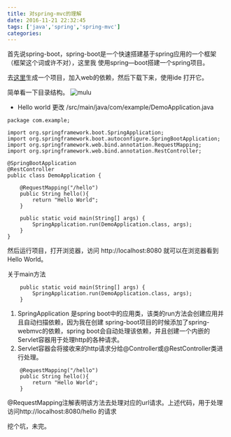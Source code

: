 ```yaml
---
title: 对spring-mvc的理解
date: 2016-11-21 22:32:45
tags: ['java','spring','spring-mvc']
categories:
---
```

首先说spring-boot，spring-boot是一个快速搭建基于spring应用的一个框架（框架这个词或许不对），这里我
使用spring—boot搭建一个spring项目。
<!-- 关于‘如何创建一个spring-boot项目’的方法很多，因为最近在看gradle，出于练习所以我
使用gradle创建一个spring-boot项目。在gradle中加入需要的依赖。 -->
去[这里](http://start.spring.io)生成一个项目，加入web的依赖，然后下载下来，使用ide
打开它。

简单看一下目录结构。
![mulu](/images/article/springmvc1.png)

* Hello world
更改 /src/main/java/com/example/DemoApplication.java

```
package com.example;

import org.springframework.boot.SpringApplication;
import org.springframework.boot.autoconfigure.SpringBootApplication;
import org.springframework.web.bind.annotation.RequestMapping;
import org.springframework.web.bind.annotation.RestController;

@SpringBootApplication
@RestController
public class DemoApplication {

	@RequestMapping("/hello")
	public String hello(){
		return "Hello World";
	}

	public static void main(String[] args) {
		SpringApplication.run(DemoApplication.class, args);
	}
}
```
然后运行项目，打开浏览器，访问 http://localhost:8080 就可以在浏览器看到Hello World。

关于main方法
```
	public static void main(String[] args) {
		SpringApplication.run(DemoApplication.class, args);
	}
```
1. SpringApplication 是spring boot中的应用类，该类的run方法会创建应用并且自动扫描依赖，因为我在创建
spring-boot项目的时候添加了spring-webmvc的依赖，spring boot会自动处理该依赖，并且创建一个内嵌的
Servlet容器用于处理http的各种请求。
2. Servlet容器会将接收来的http请求分给@Controller或@RestController类进行处理。

```
	@RequestMapping("/hello")
	public String hello(){
		return "Hello World";
	}
```
@RequestMapping注解表明该方法去处理对应的url请求。上述代码，用于处理访问http://localhost:8080/hello
的请求

挖个坑，未完。